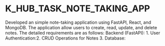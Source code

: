 # K_HUB_TASK_NOTE_TAKING_APP
Developed an simple note-taking application using FastAPI, React, and MongoDB. The application  allow users to create, read, update, and delete notes. The detailed requirements are as follows:  Backend (FastAPI): 1. User Authentication:2. CRUD Operations for Notes 3. Database:  
